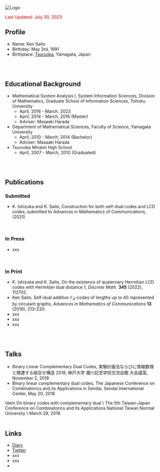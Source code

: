 <script type="text/javascript" async src="https://cdnjs.cloudflare.com/ajax/libs/mathjax/2.7.7/MathJax.js?config=TeX-MML-AM_CHTML">
</script>
<script type="text/x-mathjax-config">
 MathJax.Hub.Config({
 tex2jax: {
 inlineMath: [['$', '$'] ],
 displayMath: [ ['$$','$$'], ["\\[","\\]"] ]
 }
 });
</script>


<img src="/minimal/assets/img/logo.png" alt="Logo" />

<div id="pdfjs_view"></div>
<style>
    #pdfjs_view canvas{
        width: 100%;
        display: block;
    }
</style>
 
<!-- pdf.jsのURL -->
<script src="/common/js/pdfjs-dist/build/pdf.js"></script>
 
<script>
    //ここにPDFのURL
    var url = "20230510_cv_ksaito.pdf";
 
    var pdfjsLib = window['pdfjs-dist/build/pdf'];
 
    // pdf.worker.js のURL
    pdfjsLib.GlobalWorkerOptions.workerSrc
    = "/common/js/pdfjs-dist/build/pdf.worker.js";
 
    var loadingTask = pdfjsLib.getDocument(url);
    var pdfjs_target = document.getElementById('pdfjs_view');
     
    var page_w = 1000;
    var scale = 1;
 
    loadingTask.promise.then(
        function (pdf) {
            for( var i=1; i<=pdf._pdfInfo.numPages; i++ ){
 
                pdf.getPage(i).then(function (page) {
                     
                    //横幅を1000pxに調整
                    page_w = page._pageInfo.view[2];
                    scale = 1000 / page_w;
                     
 
                    var viewport = page.getViewport({ scale: scale });
                    var canvas = document.createElement("canvas");
                    var context = canvas.getContext("2d");
                    canvas.width = viewport.width;
                    canvas.height = viewport.height;
 
                    var renderContext = {
                        canvasContext: context,
                        viewport: viewport,
                    };
                    pdfjs_target.appendChild(canvas);
                    page.render(renderContext);
                });
            }
        }
    );
</script>

<font color="red">Last Updated: July 30, 2023</font>

## Profile
- Name: Ken Saito
- Birthday: May 3rd, 1991
- Birthplace: [Tsuruoka](https://www.city.tsuruoka.lg.jp/), Yamagata, Japan
<br />
<br />


## Educational Background
- Mathematical System Analysis I, System Information Sciences, Division of Mathematics, Graduate School of Information Sciences, Tohoku University
  * April, 2016 - March, 2023
  * April, 2014 - March, 2016 (Master)
  * Adviser: Masaaki Harada
- Department of Mathematical Sciences, Faculty of Science, Yamagata University
  * April, 2010 - March, 2014 (Bachelor)
  * Adviser: Masaaki Harada
- Tsuruoka Minami High School
  * April, 2007 - March, 2010 (Graduated)
<br />
<br />


## Publications
### Submitted
- K. Ishizuka and K. Saito, Construction for both self-dual codes and LCD codes, submitted to Advances in Mathematics of Communications, (2021)
<br />


### In Press
- xxx
<br />


### In Print
- K. Ishizuka and K. Saito, On the existence of quaternary Hermitian LCD codes with Hermitian dual distance $1$,
  *Discrete Math.* **345** (2022), 112702.
- Ken Saito, Self-dual additive $\mathbb{F}_4$-codes of lengths up to $40$ represented by circulant graphs, *Advances in Mathematics of Communications* **13** (2019), 213–220.
- xxx
- xxx
- xxx
<br />
<br />


## Talks
- Binary Linear Complementary Dual Codes, 実験計画法ならびに情報数理と関連する組合せ構造 2018, 神戸大学 瀧川記念学術交流会館 大会議室, November 2, 2018
- Binary linear complementary dual codes, The Japanese Conference on Combinatorics and its Applications in Sendai, Sendai International Center, May 20, 2018


\item On binary codes with complementary dual \\
The 5th Taiwan-Japan Conference on Combinatorics and its Applications
National Taiwan Normal University \\
March 29, 2018
<br />
<br />


## Links
- [Diary](https://acrobat.adobe.com/link/review?uri=urn:aaid:scds:US:fbaadbdb-fd98-3b5c-898d-9f0b6bb4278e)
- [Twitter](https://twitter.com/ksaito495)
- xxx
- xxx
- 
